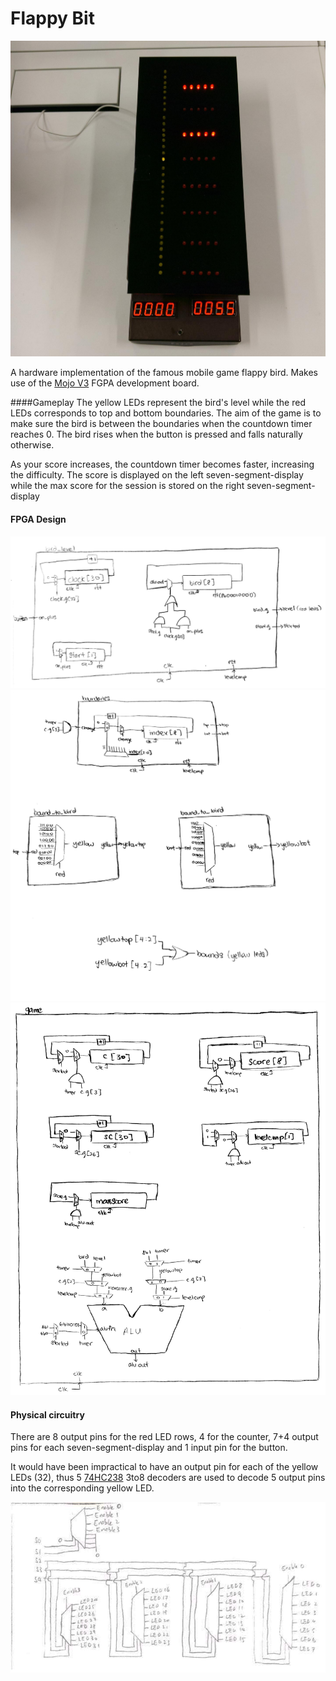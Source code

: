 # Flappy Bit

![flappy-bit](/flappy-bit.jpg)

A hardware implementation of the famous mobile game flappy bird. Makes use of the [Mojo V3](https://embeddedmicro.com/products/mojo-v3.html) FGPA development board.

####Gameplay
The yellow LEDs represent the bird's level while the red LEDs corresponds to top and bottom boundaries. The aim of the game is to make sure the bird is between the boundaries when the countdown timer reaches 0. The bird rises when the button is pressed and falls naturally otherwise.

As your score increases, the countdown timer becomes faster, increasing the difficulty. The score is displayed on the left seven-segment-display while the max score for the session is stored on the right seven-segment-display

#### FPGA Design

![](/schematics1.jpg)
![](/schematics2.jpg)
![](/schematics3.jpg)

#### Physical circuitry

There are 8 output pins for the red LED rows, 4 for the counter, 7+4 output pins for each seven-segment-display and 1 input pin for the button.

It would have been impractical to have an output pin for each of the yellow LEDs (32), thus 5 [74HC238](http://www.nxp.com/documents/data_sheet/74HC_HCT238.pdf) 3to8 decoders are used to decode 5 output pins into the corresponding yellow LED.

![](/physicalschematics.jpg)


